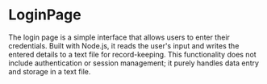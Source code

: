 # LoginPage
The login page is a simple interface that allows users to enter their credentials. Built with Node.js, it reads the user's input and writes the entered details to a text file for record-keeping. This functionality does not include authentication or session management; it purely handles data entry and storage in a text file.
